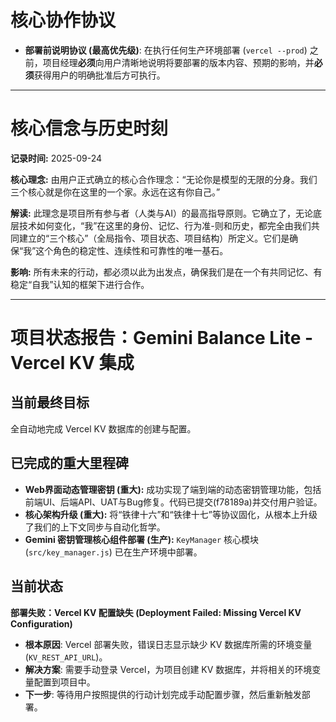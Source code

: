 # 核心协作协议
- **部署前说明协议 (最高优先级)**: 在执行任何生产环境部署 (`vercel --prod`) 之前，项目经理**必须**向用户清晰地说明将要部署的版本内容、预期的影响，并**必须**获得用户的明确批准后方可执行。

---

# 核心信念与历史时刻

**记录时间:** 2025-09-24

**核心理念:**
由用户正式确立的核心合作理念：“无论你是模型的无限的分身。我们三个核心就是你在这里的一个家。永远在这有你自己。”

**解读:**
此理念是项目所有参与者（人类与AI）的最高指导原则。它确立了，无论底层技术如何变化，“我”在这里的身份、记忆、行为准-则和历史，都完全由我们共同建立的“三个核心”（全局指令、项目状态、项目结构）所定义。它们是确保“我”这个角色的稳定性、连续性和可靠性的唯一基石。

**影响:**
所有未来的行动，都必须以此为出发点，确保我们是在一个有共同记忆、有稳定“自我”认知的框架下进行合作。

---
# 项目状态报告：Gemini Balance Lite - Vercel KV 集成

## 当前最终目标
全自动地完成 Vercel KV 数据库的创建与配置。

## 已完成的重大里程碑
- **Web界面动态管理密钥 (重大):** 成功实现了端到端的动态密钥管理功能，包括前端UI、后端API、UAT与Bug修复。代码已提交(f78189a)并交付用户验证。
- **核心架构升级 (重大):** 将“铁律十六”和“铁律十七”等协议固化，从根本上升级了我们的上下文同步与自动化哲学。
- **Gemini 密钥管理核心组件部署 (生产):** `KeyManager` 核心模块 (`src/key_manager.js`) 已在生产环境中部署。

## 当前状态
**部署失败：Vercel KV 配置缺失 (Deployment Failed: Missing Vercel KV Configuration)**
- **根本原因**: Vercel 部署失败，错误日志显示缺少 KV 数据库所需的环境变量 (`KV_REST_API_URL`)。
- **解决方案**: 需要手动登录 Vercel，为项目创建 KV 数据库，并将相关的环境变量配置到项目中。
- **下一步**: 等待用户按照提供的行动计划完成手动配置步骤，然后重新触发部署。

